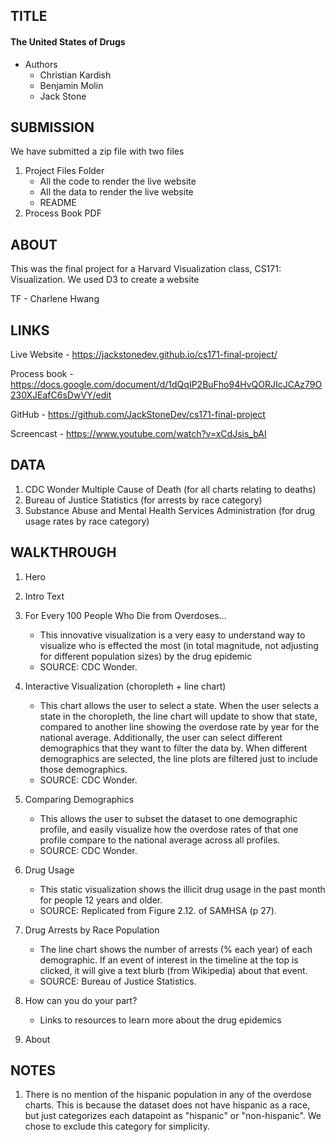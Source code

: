 ## TITLE
#### The United States of Drugs

- Authors
	- Christian Kardish
	- Benjamin Molin
	- Jack Stone

## SUBMISSION
We have submitted a zip file with two files
1. Project Files Folder
	- All the code to render the live website
	- All the data to render the live website
	- README
2. Process Book PDF

## ABOUT
This was the final project for a Harvard Visualization class, CS171: Visualization. We used D3 to create a website

TF
	- Charlene Hwang

## LINKS
Live Website - https://jackstonedev.github.io/cs171-final-project/

Process book - https://docs.google.com/document/d/1dQqIP2BuFho94HvQORJIcJCAz79O230XJEafC6sDwVY/edit

GitHub - https://github.com/JackStoneDev/cs171-final-project

Screencast - https://www.youtube.com/watch?v=xCdJsis_bAI

## DATA
1. CDC Wonder Multiple Cause of Death (for all charts relating to deaths)
2. Bureau of Justice Statistics (for arrests by race category)
3. Substance Abuse and Mental Health Services Administration (for drug usage rates by race category)

## WALKTHROUGH
1. Hero

2. Intro Text

3. For Every 100 People Who Die from Overdoses...
	- This innovative visualization is a very easy to understand way to visualize who is effected the most (in total magnitude, not adjusting for different population sizes) by the drug epidemic
	- SOURCE: CDC Wonder. 

4. Interactive Visualization (choropleth + line chart)
	- This chart allows the user to select a state. When the user selects a state in the choropleth, the line chart will update to show that state, compared to another line showing the overdose rate by year for the national average. Additionally, the user can select different demographics that they want to filter the data by. When different demographics are selected, the line plots are filtered just to include those demographics.
	- SOURCE: CDC Wonder.

5. Comparing Demographics
	- This allows the user to subset the dataset to one demographic profile, and easily visualize how the overdose rates of that one profile compare to the national average across all profiles. 
	- SOURCE: CDC Wonder.

6. Drug Usage
	- This static visualization shows the illicit drug usage in the past month for people 12 years and older. 
	- SOURCE: Replicated from Figure 2.12. of SAMHSA (p 27).

7. Drug Arrests by Race Population
	- The line chart shows the number of arrests (% each year) of each demographic. If an event of interest in the timeline at the top is clicked, it will give a text blurb (from Wikipedia) about that event.
	- SOURCE: Bureau of Justice Statistics.

8. How can you do your part?
	- Links to resources to learn more about the drug epidemics

9. About

## NOTES
1. There is no mention of the hispanic population in any of the overdose charts. This is because the dataset does not have hispanic as a race, but just categorizes each datapoint as "hispanic" or "non-hispanic". We chose to exclude this category for simplicity.
